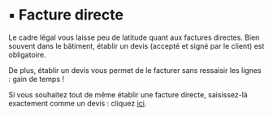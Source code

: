 # ▪ Facture directe

Le cadre légal vous laisse peu de latitude quant aux factures directes. Bien souvent dans le bâtiment, établir un devis (accepté et signé par le client) est obligatoire.

De plus, établir un devis vous permet de le facturer sans ressaisir les lignes : gain de temps !

Si vous souhaitez tout de même établir une facture directe, saisissez-là exactement comme un devis : cliquez [ici](broken-reference).

